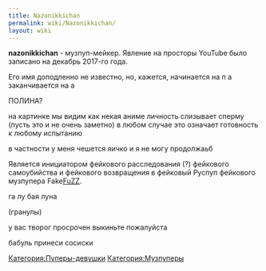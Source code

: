 ```yaml
---
title: Nazonikkichan
permalink: wiki/Nazonikkichan/
layout: wiki
---
```


**nazonikkichan** - музпуп-мейкер. Явление на просторы YouTube было
записано на декабрь 2017-го года.

Его имя доподленно не известно, но, кажется, начинается на п а
заканчивается на а

ПОЛИНА?

на картинке мы видим как некая аниме личность слизывает сперму (пусть
это и не очень заметно) в любом случае это означает готовность к любому
испытанию

в частности у меня чешется яичко и я не могу продолжаьб

Является инициатором фейкового расследования (?) фейкового самоубийства
и фейкового возвращения в фейковый Руспуп фейкового музпупера
Fake[FuZZ](/wiki/WaveFuZZ "wikilink").

га лу бая луна

(гранулы)

у вас творог просрочен выкиньте пожалуйста

бабуль принеси сосиски

[Категория:Пуперы-девушки](Категория:Пуперы-девушки "wikilink")
[Категория:Музпуперы](Категория:Музпуперы "wikilink")
